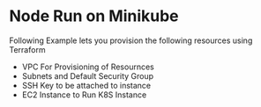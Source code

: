 # Node Run on Minikube
Following Example lets you provision the following resources using Terraform 

* VPC For Provisioning of Resournces
* Subnets and Default Security Group
* SSH Key to be attached to instance
* EC2 Instance to Run K8S Instance 

